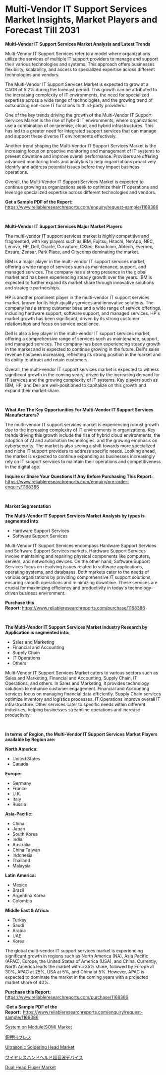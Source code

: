 <p><h1>Multi-Vendor IT Support Services Market Insights, Market Players and Forecast Till 2031</h1></p><p><strong>Multi-Vendor IT Support Services Market Analysis and Latest Trends</strong></p>
<p><p>Multi-Vendor IT Support Services refer to a model where organizations utilize the services of multiple IT support providers to manage and support their various technologies and systems. This approach offers businesses flexibility, scalability, and access to specialized expertise across different technologies and vendors.</p><p>The Multi-Vendor IT Support Services Market is expected to grow at a CAGR of 5.2% during the forecast period. This growth can be attributed to the increasing complexity of IT environments, the need for specialized expertise across a wide range of technologies, and the growing trend of outsourcing non-core IT functions to third-party providers.</p><p>One of the key trends driving the growth of the Multi-Vendor IT Support Services Market is the rise of hybrid IT environments, where organizations use a combination of on-premise, cloud, and hybrid infrastructures. This has led to a greater need for integrated support services that can manage and support these diverse IT environments effectively.</p><p>Another trend shaping the Multi-Vendor IT Support Services Market is the increasing focus on proactive monitoring and management of IT systems to prevent downtime and improve overall performance. Providers are offering advanced monitoring tools and analytics to help organizations proactively identify and address potential issues before they impact business operations.</p><p>Overall, the Multi-Vendor IT Support Services Market is expected to continue growing as organizations seek to optimize their IT operations and leverage specialized expertise across different technologies and vendors.</p></p>
<p><strong>Get a Sample PDF of the Report:&nbsp;</strong> <a href="https://www.reliableresearchreports.com/enquiry/request-sample/1168386">https://www.reliableresearchreports.com/enquiry/request-sample/1168386</a></p>
<p>&nbsp;</p>
<p><strong>Multi-Vendor IT Support Services Major Market Players</strong></p>
<p><p>The multi-vendor IT support services market is highly competitive and fragmented, with key players such as IBM, Fujitsu, Hitachi, NetApp, NEC, Lenovo, HP, Dell, Oracle, Curvature, CXtec, Broadcom, Abtech, Evernex, Ensure, Zensar, Park Place, and Citycomp dominating the market.</p><p>IBM is a major player in the multi-vendor IT support services market, offering a wide range of services such as maintenance, support, and managed services. The company has a strong presence in the global market and has been experiencing steady growth over the years. IBM is expected to further expand its market share through innovative solutions and strategic partnerships.</p><p>HP is another prominent player in the multi-vendor IT support services market, known for its high-quality services and innovative solutions. The company has a strong customer base and a wide range of service offerings, including hardware support, software support, and managed services. HP's market growth has been significant, driven by its strong customer relationships and focus on service excellence.</p><p>Dell is also a key player in the multi-vendor IT support services market, offering a comprehensive range of services such as maintenance, support, and managed services. The company has been experiencing steady growth in the market and is expected to continue growing in the future. Dell's sales revenue has been increasing, reflecting its strong position in the market and its ability to attract and retain customers.</p><p>Overall, the multi-vendor IT support services market is expected to witness significant growth in the coming years, driven by the increasing demand for IT services and the growing complexity of IT systems. Key players such as IBM, HP, and Dell are well-positioned to capitalize on this growth and expand their market share.</p></p>
<p>&nbsp;</p>
<p><strong>What Are The Key Opportunities For Multi-Vendor IT Support Services Manufacturers?</strong></p>
<p><p>The multi-vendor IT support services market is experiencing robust growth due to the increasing complexity of IT environments in organizations. Key trends driving this growth include the rise of hybrid cloud environments, the adoption of AI and automation technologies, and the growing emphasis on cybersecurity. The market is also seeing a shift towards more specialized and niche IT support providers to address specific needs. Looking ahead, the market is expected to continue expanding as businesses increasingly rely on IT support services to maintain their operations and competitiveness in the digital age.</p></p>
<p><strong>Inquire or Share Your Questions If Any Before Purchasing This Report:</strong> <a href="https://www.reliableresearchreports.com/enquiry/pre-order-enquiry/1168386">https://www.reliableresearchreports.com/enquiry/pre-order-enquiry/1168386</a></p>
<p>&nbsp;</p>
<p><strong>Market Segmentation</strong></p>
<p><strong>The Multi-Vendor IT Support Services Market Analysis by types is segmented into:</strong></p>
<p><ul><li>Hardware Support Services</li><li>Software Support Services</li></ul></p>
<p><p>Multi-Vendor IT Support Services encompass Hardware Support Services and Software Support Services markets. Hardware Support Services involve maintaining and repairing physical components like computers, servers, and networking devices. On the other hand, Software Support Services focus on resolving issues related to software applications, operating systems, and databases. Both markets cater to the needs of various organizations by providing comprehensive IT support solutions, ensuring smooth operations and minimizing downtime. These services are crucial for maximizing efficiency and productivity in today's technology-driven business environment.</p></p>
<p><strong>Purchase this Report:&nbsp;</strong><a href="https://www.reliableresearchreports.com/purchase/1168386">https://www.reliableresearchreports.com/purchase/1168386</a></p>
<p>&nbsp;</p>
<p><strong>The Multi-Vendor IT Support Services Market Industry Research by Application is segmented into:</strong></p>
<p><ul><li>Sales and Marketing</li><li>Financial and Accounting</li><li>Supply Chain</li><li>IT Operations</li><li>Others</li></ul></p>
<p><p>Multi-Vendor IT Support Services Market caters to various sectors such as Sales and Marketing, Financial and Accounting, Supply Chain, IT Operations, and others. In Sales and Marketing, it provides technology solutions to enhance customer engagement. Financial and Accounting services focus on managing financial data efficiently. Supply Chain services optimize inventory and logistics processes. IT Operations improve overall IT infrastructure. Other services cater to specific needs within different industries, helping businesses streamline operations and increase productivity.</p></p>
<p>&nbsp;</p>
<p><strong>In terms of Region, the Multi-Vendor IT Support Services Market Players available by Region are:</strong></p>
<p>
    <p> <strong> North America: </strong>
        <ul>
            <li>United States</li>
            <li>Canada</li>
        </ul>
        </p> 
    <p> <strong> Europe: </strong>
        <ul>
            <li>Germany</li>
            <li>France</li>
            <li>U.K.</li>
            <li>Italy</li>
            <li>Russia</li>
        </ul>
        </p> 
    <p> <strong> Asia-Pacific: </strong>
        <ul>
            <li>China</li>
            <li>Japan</li>
            <li>South Korea</li>
            <li>India</li>
            <li>Australia</li>
            <li>China Taiwan</li>
            <li>Indonesia</li>
            <li>Thailand</li>
            <li>Malaysia</li>
        </ul>
        </p> 
    <p> <strong> Latin America: </strong>
        <ul>
            <li>Mexico</li>
            <li>Brazil</li>
            <li>Argentina Korea</li>
            <li>Colombia</li>
        </ul>
        </p> 
    <p> <strong> Middle East & Africa: </strong>
        <ul>
            <li>Turkey</li>
            <li>Saudi</li>
            <li>Arabia</li>
            <li>UAE</li>
            <li>Korea</li>
        </ul>
    </p>
    </p>
<p><p>The global multi-vendor IT support services market is experiencing significant growth in regions such as North America (NA), Asia Pacific (APAC), Europe, the United States of America (USA), and China. Currently, North America leads the market with a 35% share, followed by Europe at 30%, APAC at 25%, USA at 5%, and China at 5%. However, APAC is expected to dominate the market in the coming years with a projected market share of 40%.</p></p>
<p><strong>Purchase this Report: </strong><a href="https://www.reliableresearchreports.com/purchase/1168386">https://www.reliableresearchreports.com/purchase/1168386</a></p>
<p>&nbsp;<strong>Get a Sample PDF of the Report:&nbsp;&nbsp;</strong><a href="https://www.reliableresearchreports.com/enquiry/request-sample/1168386">https://www.reliableresearchreports.com/enquiry/request-sample/1168386</a></p>
<p><strong></strong></p>
<p><p><a href="https://view.publitas.com/reportprime-1/system-on-module-som-market-insights-market-players-and-forecast-till-2031/">System on Module(SOM) Market</a></p><p><a href="https://medium.com/@yaren_68-91/%E9%8A%85%E6%8A%BC%E5%87%BA%E3%81%97%E3%83%97%E3%83%AC%E3%82%B9%E5%B8%82%E5%A0%B4%E3%81%AE%E5%88%86%E6%9E%90%E3%81%A82024%E5%B9%B4%E3%81%8B%E3%82%892031%E5%B9%B4%E3%81%BE%E3%81%A7%E3%81%AE%E4%BA%88%E6%B8%AC%E3%82%B5%E3%82%A4%E3%82%BA-d41e0fd2c539">銅押出プレス</a></p><p><a href="https://valiant-lunge-8fe.notion.site/Ultrasonic-Soldering-Head-Market-Offer-Valuable-Insights-into-Market-Size-Market-Share-Market-Tren-8f45340d5aac45adb0bedce03bffa9d7">Ultrasonic Soldering Head Market</a></p><p><a href="https://medium.com/@the_orlando3017/%E3%83%AF%E3%82%A4%E3%83%A4%E3%83%AC%E3%82%B9%E3%83%8F%E3%83%B3%E3%83%89%E3%83%98%E3%83%AB%E3%83%89%E8%B6%85%E9%9F%B3%E6%B3%A2%E8%A3%85%E7%BD%AE%E5%B8%82%E5%A0%B4-%E5%B8%82%E5%A0%B4cagr-%E5%B8%82%E5%A0%B4%E3%83%88%E3%83%AC%E3%83%B3%E3%83%89-%E5%8F%8A%E3%81%B3%E6%88%90%E9%95%B7%E6%88%A6%E7%95%A5%E3%81%AB%E9%96%A2%E3%81%99%E3%82%8B%E8%A6%8B%E8%AD%98-7ccf2aea3b46">ワイヤレスハンドヘルド超音波デバイス</a></p><p><a href="https://picayune-night-cbd.notion.site/Dual-Head-Fluxer-Market-with-the-goal-of-estimating-the-market-size-and-future-growth-potential-of-v-3930e6ba2a954e499372ad75e5a8401d">Dual Head Fluxer Market</a></p></p>
